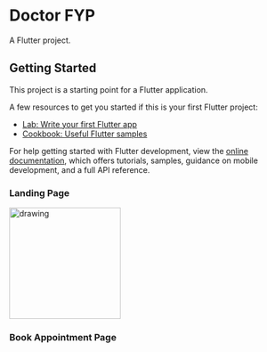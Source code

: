 # Doctor FYP

A  Flutter project.

## Getting Started

This project is a starting point for a Flutter application.

A few resources to get you started if this is your first Flutter project:

- [Lab: Write your first Flutter app](https://docs.flutter.dev/get-started/codelab)
- [Cookbook: Useful Flutter samples](https://docs.flutter.dev/cookbook)

For help getting started with Flutter development, view the
[online documentation](https://docs.flutter.dev/), which offers tutorials,
samples, guidance on mobile development, and a full API reference.
### Landing Page 
<img src="https://user-images.githubusercontent.com/60354300/211067507-e84f191d-0e5b-4245-85d7-39ccdb529e2c.png" alt="drawing" style="width:200px;"/>

### Book Appointment Page
